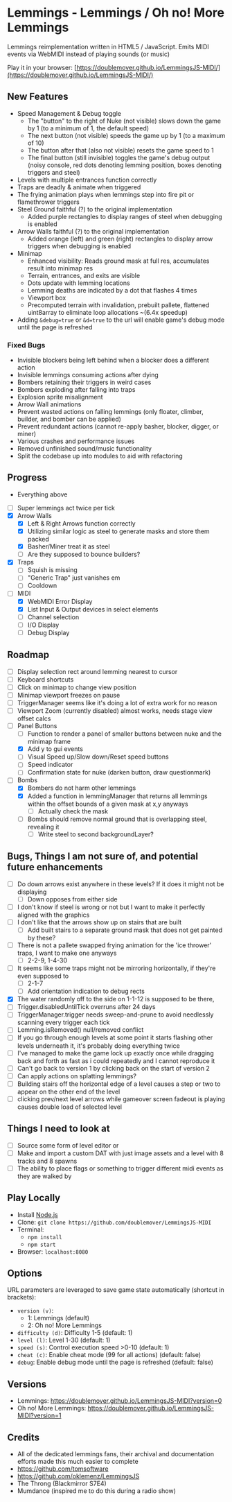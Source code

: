 # Lemmings - Lemmings / Oh no! More Lemmings

Lemmings reimplementation written in HTML5 / JavaScript. Emits MIDI events via WebMIDI instead of playing sounds (or music)

Play it in your browser: [https://doublemover.github.io/LemmingsJS-MIDI/](https://doublemover.github.io/LemmingsJS-MIDI/)

## New Features
  - Speed Management & Debug toggle
    - The "button" to the right of Nuke (not visible) slows down the game by 1 (to a minimum of 1, the default speed)
    - The next button (not visible) speeds the game up by 1 (to a maximum of 10)
    - The button after that (also not visible) resets the game speed to 1
    - The final button (still invisible) toggles the game's debug output (noisy console, red dots denoting lemming position, boxes denoting triggers and steel)
  - Levels with multiple entrances function correctly
  - Traps are deadly & animate when triggered
  - The frying animation plays when lemmings step into fire pit or flamethrower triggers
  - Steel Ground faithful (?) to the original implementation
    - Added purple rectangles to display ranges of steel when debugging is enabled
  - Arrow Walls faithful (?) to the original implementation
    - Added orange (left) and green (right) rectangles to display arrow triggers when debugging is enabled
  - Minimap
    - Enhanced visibility: Reads ground mask at full res, accumulates result into minimap res
    - Terrain, entrances, and exits are visible
    - Dots update with lemming locations
    - Lemming deaths are indicated by a dot that flashes 4 times
    - Viewport box
    - Precomputed terrain with invalidation, prebuilt pallete, flattened uint8array to eliminate loop allocations ~(6.4x speedup)
  - Adding `&debug=true` or `&d=true` to the url will enable game's debug mode until the page is refreshed

### Fixed Bugs
  - Invisible blockers being left behind when a blocker does a different action
  - Invisible lemmings consuming actions after dying
  - Bombers retaining their triggers in weird cases
  - Bombers exploding after falling into traps
  - Explosion sprite misalignment
  - Arrow Wall animations
  - Prevent wasted actions on falling lemmings (only floater, climber, builder, and bomber can be applied)
  - Prevent redundant actions (cannot re-apply basher, blocker, digger, or miner)
  - Various crashes and performance issues
  - Removed unfinished sound/music functionality
  - Split the codebase up into modules to aid with refactoring

## Progress
  - Everything above
  - [ ] Super lemmings act twice per tick
  - [X] Arrow Walls
    - [X] Left & Right Arrows function correctly
    - [X] Utilizing similar logic as steel to generate masks and store them packed 
    - [X] Basher/Miner treat it as steel
    - [ ] Are they supposed to bounce builders?
  - [X] Traps
    - [ ] Squish is missing
    - [ ] "Generic Trap" just vanishes em
    - [ ] Cooldown
  - [ ] MIDI
    - [X] WebMIDI Error Display
    - [X] List Input & Output devices in select elements
    - [ ] Channel selection
    - [ ] I/O Display
    - [ ] Debug Display

## Roadmap
- [ ] Display selection rect around lemming nearest to cursor
- [ ] Keyboard shortcuts
- [ ] Click on minimap to change view position
- [ ] Minimap viewport freezes on pause
- [ ] TriggerManager seems like it's doing a lot of extra work for no reason
- [ ] Viewport Zoom (currently disabled) almost works, needs stage view offset calcs
- [ ] Panel Buttons
  - [ ] Function to render a panel of smaller buttons between nuke and the minimap frame
  - [X] Add y to gui events 
  - [ ] Visual Speed up/Slow down/Reset speed buttons
  - [ ] Speed indicator
  - [ ] Confirmation state for nuke (darken button, draw questionmark)
- [ ] Bombs
  - [X] Bombers do not harm other lemmings
  - [X] Added a function in lemmingManager that returns all lemmings within the offset bounds of a given mask at x,y anyways
      - [ ] Actually check the mask 
  - [ ] Bombs should remove normal ground that is overlapping steel, revealing it
    - [ ] Write steel to second backgroundLayer?

## Bugs, Things I am not sure of, and potential future enhancements
  - [ ] Do down arrows exist anywhere in these levels? If it does it might not be displaying
    - [ ] Down opposes from either side
  - [ ] I don't know if steel is wrong or not but I want to make it perfectly aligned with the graphics
  - [ ] I don't like that the arrows show up on stairs that are built
      - [ ] Add built stairs to a separate ground mask that does not get painted by these?
  - [ ] There is not a pallete swapped frying animation for the 'ice thrower' traps, I want to make one anyways
    - [ ] 2-2-9, 1-4-30
  - [ ] It seems like some traps might not be mirroring horizontally, if they're even supposed to
    - [ ] 2-1-7
    - [ ] Add orientation indication to debug rects
  - [X] The water randomly off to the side on 1-1-12 is supposed to be there,
  - [ ] Trigger.disabledUntilTick overruns after 24 days
  - [ ] TriggerManager.trigger needs sweep-and-prune to avoid needlessly scanning every trigger each tick
  - [ ] Lemming.isRemoved() null/removed conflict
  - [ ] If you go through enough levels at some point it starts flashing other levels underneath it, it's probably doing everything twice
  - [ ] I've managed to make the game lock up exactly once while dragging back and forth as fast as i could repeatedly and I cannot reproduce it
  - [ ] Can't go back to version 1 by clicking back on the start of version 2
  - [ ] Can apply actions on splatting lemmings?
  - [ ] Building stairs off the horizontal edge of a level causes a step or two to appear on the other end of the level
  - [ ] clicking prev/next level arrows while gameover screen fadeout is playing causes double load of selected level

## Things I need to look at
- [ ] Source some form of level editor
or 
- [ ] Make and import a custom DAT with just image assets and a level with 8 tracks and 8 spawns
- [ ] The ability to place flags or something to trigger different midi events as they are walked by

## Play Locally

- Install [Node.js](https://nodejs.org)
- Clone: `git clone https://github.com/doublemover/LemmingsJS-MIDI`
- Terminal:
  - `npm install`
  - `npm start`
- Browser: `localhost:8080`

## Options

URL parameters are leveraged to save game state automatically (shortcut in brackets):

- `version (v)`:
  - 1: Lemmings (default)
  - 2: Oh no! More Lemmings 
- `difficulty (d)`: Difficulty 1-5 (default: 1)
- `level (l)`: Level 1-30 (default: 1)
- `speed (s)`: Control execution speed >0-10 (default: 1)
- `cheat (c)`: Enable cheat mode (99 for all actions) (default: false)
- `debug`: Enable debug mode until the page is refreshed (default: false)

## Versions

- Lemmings: https://doublemover.github.io/LemmingsJS-MIDI?version=0
- Oh no! More Lemmings: https://doublemover.github.io/LemmingsJS-MIDI?version=1

## Credits

- All of the dedicated lemmings fans, their archival and documentation efforts made this much easier to complete
- https://github.com/tomsoftware
- https://github.com/oklemenz/LemmingsJS
- The Throng (Blackmirror S7E4)
- Mumdance (inspired me to do this during a radio show) 
